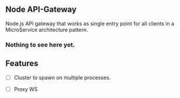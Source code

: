 
## Node API-Gateway

Node.js API gateway that works as single entry point for all clients in a MicroService architecture pattern.


### Nothing to see here yet.


## Features

- [ ] Cluster to spawn on multiple processes.
- [ ] Proxy WS

